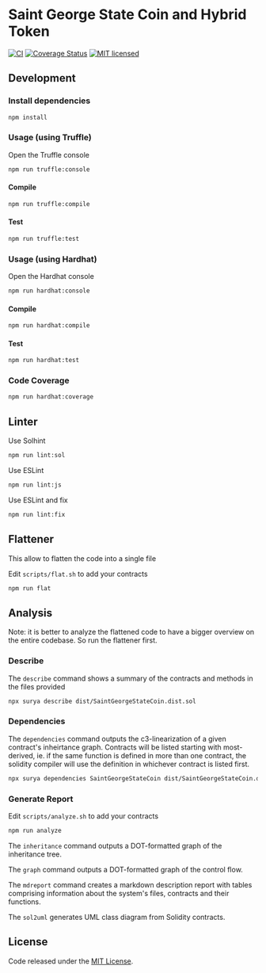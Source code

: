 # Saint George State Coin and Hybrid Token

[![CI](https://github.com/SaintGeorgeState/saint-george-state-coin/workflows/CI/badge.svg?branch=master)](https://github.com/SaintGeorgeState/saint-george-state-coin/actions/)
[![Coverage Status](https://coveralls.io/repos/github/SaintGeorgeState/saint-george-state-coin/badge.svg?branch=master)](https://coveralls.io/github/SaintGeorgeState/saint-george-state-coin?branch=master)
[![MIT licensed](https://img.shields.io/github/license/SaintGeorgeState/saint-george-state-coin.svg)](https://github.com/SaintGeorgeState/saint-george-state-coin/blob/master/LICENSE)

## Development


### Install dependencies

```bash
npm install
```


### Usage (using Truffle)

Open the Truffle console

```bash
npm run truffle:console
```


#### Compile

```bash
npm run truffle:compile
```


#### Test

```bash
npm run truffle:test
```


### Usage (using Hardhat)

Open the Hardhat console

```bash
npm run hardhat:console
```


#### Compile

```bash
npm run hardhat:compile
```


#### Test

```bash
npm run hardhat:test
```


### Code Coverage

```bash
npm run hardhat:coverage
```


## Linter

Use Solhint

```bash
npm run lint:sol
```

Use ESLint

```bash
npm run lint:js
```

Use ESLint and fix

```bash
npm run lint:fix
```


## Flattener

This allow to flatten the code into a single file

Edit `scripts/flat.sh` to add your contracts

```bash
npm run flat
```


## Analysis

Note: it is better to analyze the flattened code to have a bigger overview on the entire codebase. So run the flattener first.

### Describe

The `describe` command shows a summary of the contracts and methods in the files provided

```bash
npx surya describe dist/SaintGeorgeStateCoin.dist.sol
```

### Dependencies

The `dependencies` command outputs the c3-linearization of a given contract's inheirtance graph. Contracts will be listed starting with most-derived, ie. if the same function is defined in more than one contract, the solidity compiler will use the definition in whichever contract is listed first.

```bash
npx surya dependencies SaintGeorgeStateCoin dist/SaintGeorgeStateCoin.dist.sol
```
### Generate Report

Edit `scripts/analyze.sh` to add your contracts

```bash
npm run analyze
```

The `inheritance` command outputs a DOT-formatted graph of the inheritance tree.

The `graph` command outputs a DOT-formatted graph of the control flow.

The `mdreport` command creates a markdown description report with tables comprising information about the system's files, contracts and their functions.

The `sol2uml` generates UML class diagram from Solidity contracts.


## License

Code released under the [MIT License](https://github.com/SaintGeorgeState/saint-george-state-coin/blob/master/LICENSE).
